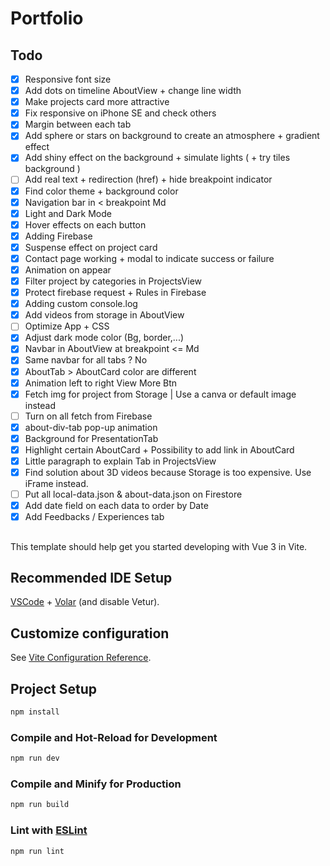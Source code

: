# Portfolio

## Todo
- [x] Responsive font size
- [x] Add dots on timeline AboutView + change line width
- [x] Make projects card more attractive
- [x] Fix responsive on iPhone SE and check others
- [x] Margin between each tab
- [x] Add sphere or stars on background to create an atmosphere + gradient effect
- [x] Add shiny effect on the background + simulate lights ( + try tiles background )
- [ ] Add real text + redirection (href) + hide breakpoint indicator
- [x] Find color theme + background color
- [x] Navigation bar in < breakpoint Md
- [x] Light and Dark Mode
- [x] Hover effects on each button
- [x] Adding Firebase
- [x] Suspense effect on project card
- [x] Contact page working + modal to indicate success or failure
- [x] Animation on appear
- [x] Filter project by categories in ProjectsView
- [x] Protect firebase request + Rules in Firebase
- [x] Adding custom console.log
- [x] Add videos from storage in AboutView
- [ ] Optimize App + CSS
- [x] Adjust dark mode color (Bg, border,...)
- [x] Navbar in AboutView at breakpoint <= Md
- [x] Same navbar for all tabs ? No
- [x] AboutTab > AboutCard color are different
- [x] Animation left to right View More Btn
- [x] Fetch img for project from Storage | Use a canva or default image instead
- [ ] Turn on all fetch from Firebase
- [x] about-div-tab pop-up animation
- [x] Background for PresentationTab
- [x] Highlight certain AboutCard + Possibility to add link in AboutCard
- [x] Little paragraph to explain Tab in ProjectsView
- [x] Find solution about 3D videos because Storage is too expensive. Use iFrame instead.
- [ ] Put all local-data.json & about-data.json on Firestore
- [x] Add date field on each data to order by Date
- [x] Add Feedbacks / Experiences tab
<!-- https://developer.mozilla.org/en-US/docs/Web/API/Canvas_API/Tutorial/Drawing_text -->
<!-- - [ ] Search project animation -->

##
This template should help get you started developing with Vue 3 in Vite.

## Recommended IDE Setup

[VSCode](https://code.visualstudio.com/) + [Volar](https://marketplace.visualstudio.com/items?itemName=Vue.volar) (and disable Vetur).

## Customize configuration

See [Vite Configuration Reference](https://vitejs.dev/config/).

## Project Setup

```sh
npm install
```

### Compile and Hot-Reload for Development

```sh
npm run dev
```

### Compile and Minify for Production

```sh
npm run build
```

### Lint with [ESLint](https://eslint.org/)

```sh
npm run lint
```
